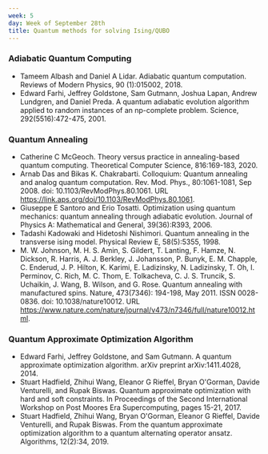 ```yaml
---
week: 5
day: Week of September 28th
title: Quantum methods for solving Ising/QUBO
---
```

### Adiabatic Quantum Computing
- Tameem Albash and Daniel A Lidar. Adiabatic quantum computation. Reviews of Modern Physics, 90 (1):015002, 2018.
- Edward Farhi, Jeffrey Goldstone, Sam Gutmann, Joshua Lapan, Andrew Lundgren, and Daniel Preda. A quantum adiabatic evolution algorithm applied to random instances of an np-complete problem.
Science, 292(5516):472-475, 2001.

### Quantum Annealing
- Catherine C McGeoch. Theory versus practice in annealing-based quantum computing. Theoretical Computer Science, 816:169-183, 2020.
- Arnab Das and Bikas K. Chakrabarti. Colloquium: Quantum annealing and analog quantum computation. Rev. Mod. Phys., 80:1061-1081, Sep 2008. doi: 10.1103/RevModPhys.80.1061. URL https://link.aps.org/doi/10.1103/RevModPhys.80.1061.
- Giuseppe E Santoro and Erio Tosatti. Optimization using quantum mechanics: quantum annealing through adiabatic evolution. Journal of Physics A: Mathematical and General, 39(36):R393, 2006.
- Tadashi Kadowaki and Hidetoshi Nishimori. Quantum annealing in the transverse ising model. Physical Review E, 58(5):5355, 1998.
- M. W. Johnson, M. H. S. Amin, S. Gildert, T. Lanting, F. Hamze, N. Dickson, R. Harris, A. J. Berkley, J. Johansson, P. Bunyk, E. M. Chapple, C. Enderud, J. P. Hilton, K. Karimi, E. Ladizinsky, N. Ladizinsky, T. Oh, I. Perminov, C. Rich, M. C. Thom, E. Tolkacheva, C. J. S. Truncik, S. Uchaikin, J. Wang, B. Wilson, and G. Rose. Quantum annealing with manufactured spins. Nature, 473(7346): 194-198, May 2011. ISSN 0028-0836. doi: 10.1038/nature10012. URL https://www.nature.com/nature/journal/v473/n7346/full/nature10012.html.

### Quantum Approximate Optimization Algorithm
- Edward Farhi, Jeffrey Goldstone, and Sam Gutmann. A quantum approximate optimization algorithm. arXiv preprint arXiv:1411.4028, 2014.
- Stuart Hadfield, Zhihui Wang, Eleanor G Rieffel, Bryan O'Gorman, Davide Venturelli, and Rupak Biswas. Quantum approximate optimization with hard and soft constraints. In Proceedings of the Second International Workshop on Post Moores Era Supercomputing, pages 15-21, 2017.
- Stuart Hadfield, Zhihui Wang, Bryan O'Gorman, Eleanor G Rieffel, Davide Venturelli, and Rupak Biswas. From the quantum approximate optimization algorithm to a quantum alternating operator ansatz. Algorithms, 12(2):34, 2019.

